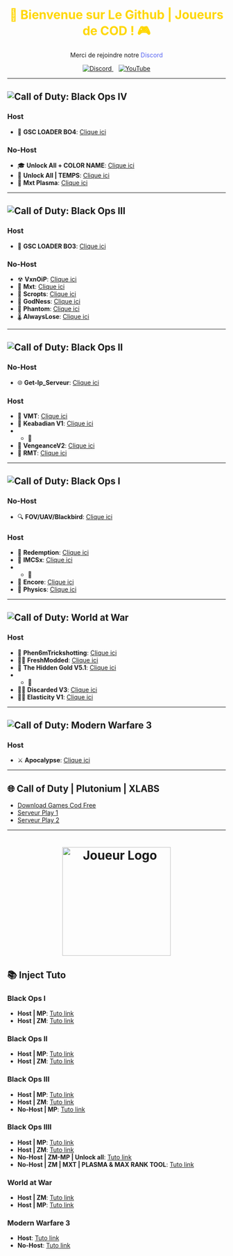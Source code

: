 <h1 align="center" style="color:#FFD700;">
  🚀 Bienvenue sur Le Github | Joueurs de COD ! 🎮
</h1>

<p align="center">
  Merci de rejoindre notre <span style="color:#5865F2;">Discord</span>
</p>

<p align="center">
  <a href="https://discord.gg/cod-fr">
    <img src="https://dcbadge.limes.pink/api/server/https://discord.gg/cod-fr" alt="Discord">
  </a>&nbsp;&nbsp;
  <a href="https://www.youtube.com/channel/UCemI3wc64mr-lCyVysZZ0Eg">
    <img src="https://img.shields.io/badge/YouTube-FF0000?style=for-the-badge&logo=youtube&logoColor=white" alt="YouTube">
  </a>
</p>

---

## ![Call of Duty: Black Ops IV](https://img.shields.io/badge/Black_Ops%204-44D62D?style=for-the-badge&logo=razer&logoColor=252525)

### Host
- 🌟 **GSC LOADER BO4**: [Clique ici](http://joueursdecodfr.mygamesonline.org/leak/Gsc%20.Loader%20BO4.rar)

### No-Host
- 🎓 **Unlock All + COLOR NAME**: [Clique ici](http://joueursdecodfr.mygamesonline.org/leak/Color+Unlock.dll)
- 🌈 **Unlock All | TEMPS**: [Clique ici](https://mega.nz/file/UasjBQJZ#3MT20fpnCZh3D73zBIh6yIX2yNT6Bh3SydtkG62DZMY)
- 💎 **Mxt Plasma**: [Clique ici](https://www.mediafire.com/file/2wbkjexl6csztp7/MXT_BO4_1.0.1.dll/file)

---

## ![Call of Duty: Black Ops Ⅲ](https://img.shields.io/badge/Black_Ops_3-E50914?style=for-the-badge&logo=netflix&logoColor=white)

### Host
- 🌠 **GSC LOADER BO3**: [Clique ici](https://www.mediafire.com/file/cgy6n21tlyy7bfm/GSC+injector.zip/file)

### No-Host
- ☢ **VxnOiP**: [Clique ici](https://mega.nz/file/oaUmDRLb#lLC9fxgjiFBL09wjCOBr7B13OaoKrwLXXo3GzEr5UuU)
- 🧩 **Mxt**: [Clique ici](https://www.mediafire.com/file/zq2w719xpfjpk05/MXT+1.1.2.zip/file)
- 🎯 **Scropts**: [Clique ici](https://mega.nz/file/oaUmDRLb#lLC9fxgjiFBL09wjCOBr7B13OaoKrwLXXo3GzEr5UuU)
- 🦄 **GodNess**: [Clique ici](https://pastebin.com/iUVPmvRx)
- 👻 **Phantom**: [Clique ici](https://mega.nz/file/tWVkhRia#JehoVcYGJkFXhKOSiu0pSQTLBUaB3wIHuWPIwbzhP7I)
- 🌡️ **AlwaysLose**: [Clique ici](https://discord.gg/cod-fr)

---

## ![Call of Duty: Black Ops Ⅱ](https://img.shields.io/badge/Black_Ops_2-0000CC?style=for-the-badge&logo=audacity&logoColor=white)

### No-Host
- 🌐 **Get-Ip_Serveur**: [Clique ici](http://joueursdecodfr.mygamesonline.org/leak/PLUTONIUM%20SERVER%20GET%20IP%20(BY%20EFK)%20V2_[unknowncheats.me]_.zip)

### Host
- 🦇 **VMT**: [Clique ici](https://www.mediafire.com/file/46f0gswvus88jpu/vmt_mod_menu-compiled.gsc/file)
- 🦸 **Keabadian V1**: [Clique ici](https://www.mediafire.com/file/tuk22bp83ozkevw/Keabadian_v2.0.zip/file)
- - 🧟
- 🧟 **VengeanceV2**: [Clique ici](https://drive.proton.me/urls/YKPKX26Z0G#rPnuRnlAe6wj)
- 🧠 **RMT**: [Clique ici](https://www.mediafire.com/file/ow37neconkyelr1/rmt_zombies_menu_v2.6_mod_menu-compiled.gsc/file)

---

## ![Call of Duty: Black Ops Ⅰ](https://img.shields.io/badge/Black_Ops_1-111927?style=for-the-badge&logo=Hack%20The%20Box&logoColor=9FEF00)

### No-Host
- 🔍 **FOV/UAV/Blackbird**: [Clique ici](http://joueursdecodfr.mygamesonline.org/leak/bo1%20tool_[unknowncheats.me]_.zip)

### Host
- 🦹 **Redemption**: [Clique ici](https://github.com/roachnacs/redemption-bo1-gsc/releases/tag/v2.1)
- 🧙 **IMCSx**: [Clique ici](http://joueursdecodfr.mygamesonline.org/leak/mp_iMCSxs_Mod_Menu.rar)
- - 🧟
- 🧛 **Encore**: [Clique ici](https://www.mediafire.com/file/z2l7dtufsyg2ejv/EncoreV8+Zombies.rar/file)
- 🧜 **Physics**: [Clique ici](https://mega.nz/file/vdsAnQgA#LcQE-KsRFHbCYZQWwXzthG8N3cZNijYyYZRdLDQKLPo)

---

## ![Call of Duty: World at War](https://img.shields.io/badge/World_at%20_War-FCC624?style=for-the-badge&logo=linux&logoColor=black)

### Host
- 🎃 **Phen6mTrickshotting**: [Clique ici](https://www.mediafire.com/file/nxo4d0h11nzph1l/phen6m_World_at_War_v4_%2528PC%2529.rar/file)
- 🏴‍☠️ **FreshModded**: [Clique ici](https://www.mediafire.com/file/qpokcmor7ozmf0i/Fresh+Modders+-+T4+Mod+Menu.7z/file)
- 🌹 **The Hidden Gold V5.1**: [Clique ici](https://drive.google.com/file/d/1nHvUu-q_v77trTqBmix6vDVNyZx9oFGc/view?usp=drive_link)
- - 🧟 
- 🧟‍♂️ **Discarded V3**: [Clique ici](https://www.mediafire.com/file/9nd4586xx0fhehv/Discarded+V3+-+T4+Mod+Menu.7z/file)
- 🐱‍👤 **Elasticity V1**: [Clique ici](https://mega.nz/file/TZwHXKyY#2Lb6WYIjiBCDKvvUjRBVPPNIxXv35KJogWM3BzAuyS0)
---

## ![Call of Duty: Modern Warfare 3](https://img.shields.io/badge/M_W_3-60a5fa?style=for-the-badge&logo=biome&logoColor=white)

### Host
- ⚔️ **Apocalypse**: [Clique ici](https://www.mediafire.com/file/fecf58y7561pzpr/Apocalypse+MW3+Menu.rar/file)

---

## 🌐 Call of Duty | Plutonium | XLABS
- [Download Games Cod Free](http://cod-fr.mygamesonline.org/jeux/index.html)
- [Serveur Play 1](https://getserve.rs/)
- [Serveur Play 2](http://api.raidmax.org:5000/servers)

---

<h1 align="center">
  <img src="https://media.discordapp.net/attachments/1184104514974928968/1246897145400000653/3dgifmaker34116.gif?ex=665e0ef5&is=665cbd75&hm=88908bd28bf269ad33a161d6954e1e0bc2ca48a3ea95e49c5e12873f08420da5&=&width=375&height=375" alt="Joueur Logo" width="250" height="250"><br>
</h1>

## 📚 Inject Tuto

### Black Ops I
- **Host | MP**: [Tuto link](https://www.youtube.com/watch?v=4lusHG_ZSKo&t=2s)
- **Host | ZM**: [Tuto link](https://www.youtube.com/watch?v=HVbjRatiF1Y&t=1s)

### Black Ops II
- **Host | MP**: [Tuto link](https://www.youtube.com/watch?v=m9l4jLehu-Y)
- **Host | ZM**: [Tuto link](https://youtu.be/l6f-O4Z4JKg?si=0NTuaIXebNPjFFCU)

### Black Ops III
- **Host | MP**: [Tuto link](https://youtu.be/B3_8KMSgzdo?si=aZ8SIonFB7lR2Osn)
- **Host | ZM**: [Tuto link](https://www.youtube.com/watch?v=q-zIaf80XRg)
- **No-Host | MP**: [Tuto link](https://www.youtube.com/watch?v=ijmKxoNPjyU)

### Black Ops IIII
- **Host | MP**: [Tuto link](https://www.youtube.com/watch?v=rHzwIVTcK6k)
- **Host | ZM**: [Tuto link](https://www.youtube.com/watch?v=C8L3HCaan1c)
- **No-Host | ZM-MP | Unlock all**: [Tuto link](https://youtu.be/ih_qaCF1lF0?si=6oJb7Nx_eP4hvLh2)
- **No-Host | ZM | MXT | PLASMA & MAX RANK TOOL**: [Tuto link](https://youtu.be/D0ybW_gimK0?si=bBe1h8ye-IJUetkq)

### World at War
- **Host | ZM**: [Tuto link](https://www.youtube.com/watch?v=7yL5LN2uR6c)
- **Host | MP**: [Tuto link]()

### Modern Warfare 3
- **Host**: [Tuto link](https://www.youtube.com/watch?v=CBGFgtzuFIA)
- **No-Host**: [Tuto link](https://www.youtube.com/watch?v=80IjsTfnvYI)
